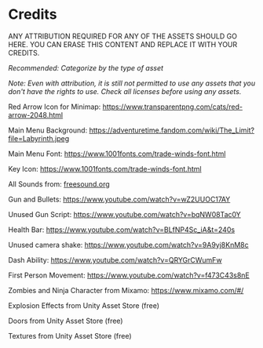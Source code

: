 # Credits

ANY ATTRIBUTION REQUIRED FOR ANY OF THE ASSETS SHOULD GO HERE.  YOU CAN ERASE THIS CONTENT AND REPLACE IT WITH YOUR CREDITS.

*Recommended:  Categorize by the type of asset*

*Note: Even with attribution, it is still not permitted to use any assets that you don't have the rights to use.  Check all licenses before using any assets.*

Red Arrow Icon for Minimap: https://www.transparentpng.com/cats/red-arrow-2048.html

Main Menu Background: https://adventuretime.fandom.com/wiki/The_Limit?file=Labyrinth.jpeg

Main Menu Font: https://www.1001fonts.com/trade-winds-font.html

Key Icon: https://www.1001fonts.com/trade-winds-font.html

All Sounds from: [freesound.org](https://freesound.org/)

Gun and Bullets: https://www.youtube.com/watch?v=wZ2UUOC17AY

Unused Gun Script: https://www.youtube.com/watch?v=bqNW08Tac0Y

Health Bar: https://www.youtube.com/watch?v=BLfNP4Sc_iA&t=240s

Unused camera shake: https://www.youtube.com/watch?v=9A9yj8KnM8c

Dash Ability: https://www.youtube.com/watch?v=QRYGrCWumFw

First Person Movement: https://www.youtube.com/watch?v=f473C43s8nE

Zombies and Ninja Character from Mixamo: https://www.mixamo.com/#/

Explosion Effects from Unity Asset Store (free)

Doors from Unity Asset Store (free)

Textures from Unity Asset Store (free)

